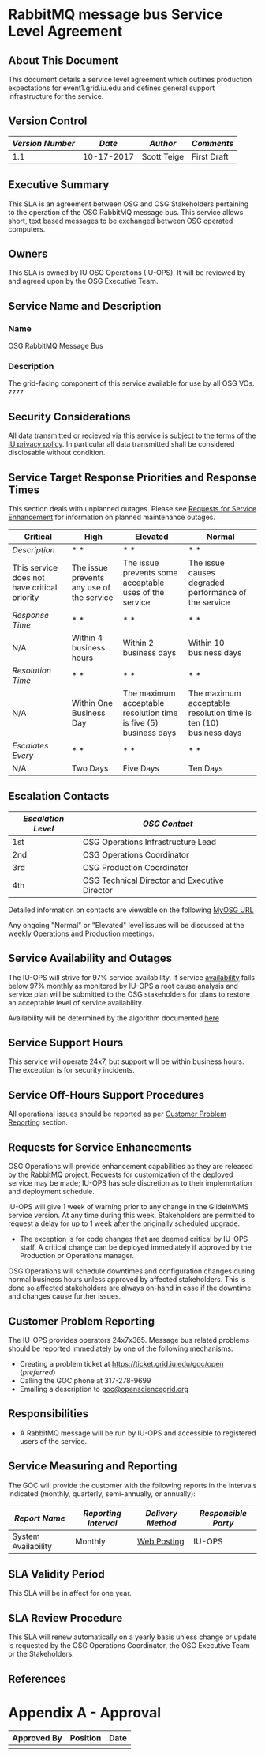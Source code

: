 # RabbitMQ message bus Service Level Agreement

## About This Document
This document details a service level agreement which outlines production expectations for event1.grid.iu.edu and defines general support infrastructure for the service.

## Version Control
| *Version Number* | *Date* | *Author* | *Comments* |
| ---------------- | ------ | -------- | ---------- |
| 1.1 | 10-17-2017 | Scott Teige | First Draft |


## Executive Summary
This SLA is an agreement between OSG and OSG Stakeholders pertaining to the operation of the OSG RabbitMQ message bus.
This service allows short, text based messages to be exchanged between OSG operated computers.

## Owners
This SLA is owned by IU OSG Operations (IU-OPS). It will be reviewed by and agreed upon by the OSG Executive Team.

## Service Name and Description
### Name
OSG RabbitMQ Message Bus

### Description
The grid-facing component of this service available for use by all OSG VOs.
zzzz

## Security Considerations
All data transmitted or recieved via this service 
is subject to the terms of the
[IU privacy policy](https://github.com/opensciencegrid/operations/blob/master/docs/privacy.md).
In particular all data transmitted shall be considered disclosable without condition.

## Service Target Response Priorities and Response Times

This section deals with unplanned outages. Please see [Requests for Service Enhancement](#requests-for-service-enhancements) for information on planned maintenance outages.

| Critical | High | Elevated | Normal |
| -------- | ---- | -------- | ------ |
| *Description* | * * | * * | * * |
| This service does not have critical priority  | The issue prevents any use of the service | The issue prevents some acceptable uses of the service | The issue causes degraded performance of the service |
| *Response Time* | * * | * * | * * |
| N/A | Within 4 business hours | Within 2 business days | Within 10 business days |
| *Resolution Time* | * * | * * | * * |
| N/A| Within One Business Day | The maximum acceptable resolution time is five (5) business days | The maximum acceptable resolution time is ten (10) business days |
| *Escalates Every* | * * | * * | * * |
| N/A | Two Days | Five Days | Ten Days |

## Escalation Contacts

| *Escalation Level* | *OSG Contact* |
| ------------------ | ------------- |
| 1st | OSG Operations Infrastructure Lead |
| 2nd | OSG Operations Coordinator |
| 3rd | OSG Production Coordinator |
| 4th | OSG Technical Director and Executive Director |

Detailed information on contacts are viewable on the following [MyOSG URL](https://oim.grid.iu.edu/oim/resourceedit?id=906)

Any ongoing "Normal" or "Elevated" level issues will be discussed at the weekly [Operations](https://github.com/opensciencegrid/operations/tree/master/docs/WeeklyMinutes) and [Production](https://github.com/opensciencegrid/production/tree/master/docs/WeeklyMinutes) meetings.

## Service Availability and Outages
The IU-OPS will strive for 97% service availability. If service [availability](http://monitor.grid.iu.edu/availability/avail_month_overview.html) 
falls below 97% monthly as monitored by IU-OPS a root cause analysis and service plan will be submitted to the OSG stakeholders for plans to restore an acceptable level of service availability.

Availability will be determined by the algorithm documented [here](http://monitor.grid.iu.edu/availability/status/event1/status_stamp.sh)

## Service Support Hours
This service will operate 24x7, but support will be within business hours. The exception is for security incidents.

## Service Off-Hours Support Procedures
All operational issues should be reported as per [Customer Problem Reporting](#customer-problem-reporting) section.

## Requests for Service Enhancements
OSG Operations will provide enhancement capabilities as they are released by the [RabbitMQ](https://www.rabbitmq.com/) project. Requests for customization of the deployed service may be made; IU-OPS has sole discretion as to their implemntation and deployment schedule.

IU-OPS will give 1 week of warning prior to any change in the GlideInWMS service version. At any time during this week, Stakeholders are permitted to request a delay for up to 1 week after the originally scheduled upgrade.

   * The exception is for code changes that are deemed critical by IU-OPS staff.
   A critical change can be deployed immediately if approved by the Production or Operations manager.
  
OSG Operations will schedule downtimes and configuration changes during normal business hours unless approved by affected stakeholders. This is done so affected stakeholders are always on-hand in case if the downtime and changes cause further issues.


## Customer Problem Reporting
The IU-OPS provides operators 24x7x365. Message bus related problems should be reported immediately by one of the following mechanisms.

   * Creating a problem ticket at https://ticket.grid.iu.edu/goc/open (*preferred*)
   * Calling the GOC phone at 317-278-9699
   * Emailing a description to goc@opensciencegrid.org


## Responsibilities

   * A RabbitMQ message will be run by IU-OPS and accessible to registered users of the service.
   

## Service Measuring and Reporting
The GOC will provide the customer with the following reports in the intervals indicated (monthly, quarterly, semi-annually, or annually):

| *Report Name* | *Reporting Interval* | *Delivery Method* | *Responsible Party* |
| ------------- | -------------------- | ----------------- | ------------------- |
| System Availability | Monthly | [Web Posting](http://monitor.grid.iu.edu/availability/avail_month_overview.html) | IU-OPS |

## SLA Validity Period

This SLA will be in affect for one year.

## SLA Review Procedure

This SLA will renew automatically on a yearly basis unless change or update is requested by the OSG Operations Coordinator, the OSG Executive Team or the Stakeholders.

## References

# Appendix A - Approval
| Approved By | Position | Date |
| ----------- | -------- | ---- |
| | | |


